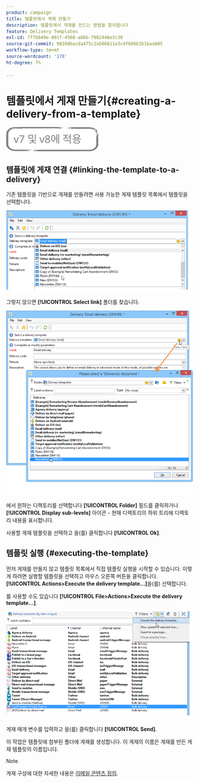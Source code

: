 ```yaml
---
product: campaign
title: 템플릿에서 게재 만들기
description: 템플릿에서 게재를 만드는 방법을 알아봅니다
feature: Delivery Templates
exl-id: 7ffb649e-801f-4568-a86b-7982448e3c30
source-git-commit: 9839dbacda475c2a586811e3c4f686b1b1baab05
workflow-type: tm+mt
source-wordcount: '178'
ht-degree: 7%

---
```


# 템플릿에서 게재 만들기{#creating-a-delivery-from-a-template}

![](../../assets/common.svg)

## 템플릿에 게재 연결 {#linking-the-template-to-a-delivery}

기존 템플릿을 기반으로 게재를 만들려면 사용 가능한 게재 템플릿 목록에서 템플릿을 선택합니다.

![](assets/s_ncs_user_wizard_select_template.png)

그렇지 않으면 **[!UICONTROL Select link]** 폴더를 찾습니다.

![](assets/s_ncs_user_wizard_choose_link.png)

에서 원하는 디렉토리를 선택합니다 **[!UICONTROL Folder]** 필드를 클릭하거나 **[!UICONTROL Display sub-levels]** 아이콘 - 현재 디렉토리의 하위 트리에 디렉토리 내용을 표시합니다.

사용할 게재 템플릿을 선택하고 을(를) 클릭합니다 **[!UICONTROL Ok]**.

## 템플릿 실행 {#executing-the-template}

먼저 게재를 만들지 않고 템플릿 목록에서 직접 템플릿 실행을 시작할 수 있습니다. 이렇게 하려면 실행할 템플릿을 선택하고 마우스 오른쪽 버튼을 클릭합니다. **[!UICONTROL Actions>Execute the delivery template...]**&#x200B;을(를) 선택합니다.

를 사용할 수도 있습니다 **[!UICONTROL File>Actions>Execute the delivery template...]**.

![](assets/s_ncs_user_template_execute_menu.png)

게재 매개 변수를 입력하고 을(를) 클릭합니다 **[!UICONTROL Send]**.

이 작업은 템플릿에 첨부된 폴더에 게재를 생성합니다. 이 게재의 이름은 게재를 만든 게재 템플릿의 이름입니다.

>[!NOTE]
>
>게재 구성에 대한 자세한 내용은 [이메일 콘텐츠 정의](defining-the-email-content.md).
